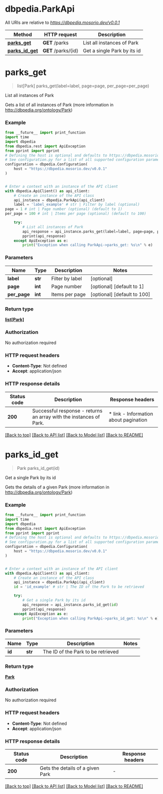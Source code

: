 # dbpedia.ParkApi

All URIs are relative to *https://dbpedia.mosorio.dev/v0.0.1*

Method | HTTP request | Description
------------- | ------------- | -------------
[**parks_get**](ParkApi.md#parks_get) | **GET** /parks | List all instances of Park
[**parks_id_get**](ParkApi.md#parks_id_get) | **GET** /parks/{id} | Get a single Park by its id


# **parks_get**
> list[Park] parks_get(label=label, page=page, per_page=per_page)

List all instances of Park

Gets a list of all instances of Park (more information in http://dbpedia.org/ontology/Park)

### Example

```python
from __future__ import print_function
import time
import dbpedia
from dbpedia.rest import ApiException
from pprint import pprint
# Defining the host is optional and defaults to https://dbpedia.mosorio.dev/v0.0.1
# See configuration.py for a list of all supported configuration parameters.
configuration = dbpedia.Configuration(
    host = "https://dbpedia.mosorio.dev/v0.0.1"
)


# Enter a context with an instance of the API client
with dbpedia.ApiClient() as api_client:
    # Create an instance of the API class
    api_instance = dbpedia.ParkApi(api_client)
    label = 'label_example' # str | Filter by label (optional)
page = 1 # int | Page number (optional) (default to 1)
per_page = 100 # int | Items per page (optional) (default to 100)

    try:
        # List all instances of Park
        api_response = api_instance.parks_get(label=label, page=page, per_page=per_page)
        pprint(api_response)
    except ApiException as e:
        print("Exception when calling ParkApi->parks_get: %s\n" % e)
```

### Parameters

Name | Type | Description  | Notes
------------- | ------------- | ------------- | -------------
 **label** | **str**| Filter by label | [optional] 
 **page** | **int**| Page number | [optional] [default to 1]
 **per_page** | **int**| Items per page | [optional] [default to 100]

### Return type

[**list[Park]**](Park.md)

### Authorization

No authorization required

### HTTP request headers

 - **Content-Type**: Not defined
 - **Accept**: application/json

### HTTP response details
| Status code | Description | Response headers |
|-------------|-------------|------------------|
**200** | Successful response - returns an array with the instances of Park. |  * link - Information about pagination <br>  |

[[Back to top]](#) [[Back to API list]](../README.md#documentation-for-api-endpoints) [[Back to Model list]](../README.md#documentation-for-models) [[Back to README]](../README.md)

# **parks_id_get**
> Park parks_id_get(id)

Get a single Park by its id

Gets the details of a given Park (more information in http://dbpedia.org/ontology/Park)

### Example

```python
from __future__ import print_function
import time
import dbpedia
from dbpedia.rest import ApiException
from pprint import pprint
# Defining the host is optional and defaults to https://dbpedia.mosorio.dev/v0.0.1
# See configuration.py for a list of all supported configuration parameters.
configuration = dbpedia.Configuration(
    host = "https://dbpedia.mosorio.dev/v0.0.1"
)


# Enter a context with an instance of the API client
with dbpedia.ApiClient() as api_client:
    # Create an instance of the API class
    api_instance = dbpedia.ParkApi(api_client)
    id = 'id_example' # str | The ID of the Park to be retrieved

    try:
        # Get a single Park by its id
        api_response = api_instance.parks_id_get(id)
        pprint(api_response)
    except ApiException as e:
        print("Exception when calling ParkApi->parks_id_get: %s\n" % e)
```

### Parameters

Name | Type | Description  | Notes
------------- | ------------- | ------------- | -------------
 **id** | **str**| The ID of the Park to be retrieved | 

### Return type

[**Park**](Park.md)

### Authorization

No authorization required

### HTTP request headers

 - **Content-Type**: Not defined
 - **Accept**: application/json

### HTTP response details
| Status code | Description | Response headers |
|-------------|-------------|------------------|
**200** | Gets the details of a given Park |  -  |

[[Back to top]](#) [[Back to API list]](../README.md#documentation-for-api-endpoints) [[Back to Model list]](../README.md#documentation-for-models) [[Back to README]](../README.md)

